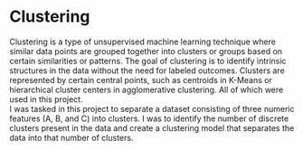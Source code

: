# Clustering
Clustering is a type of unsupervised machine learning technique where similar data points are grouped together into clusters or groups based on certain similarities or patterns. 
The goal of clustering is to identify intrinsic structures in the data without the need for labeled outcomes. 
Clusters are represented by certain central points, such as centroids in K-Means or hierarchical cluster centers in agglomerative clustering. 
All of which were used in this project.  
I was tasked in this project to separate a dataset consisting of three numeric features (A, B, and C) into clusters.
I was to identify the number of discrete clusters present in the data and create a clustering model that separates the data into that number of clusters. 
